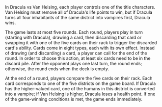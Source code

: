 In Dracula vs Van Helsing, each player controls one of the title characters. Van Helsing must remove all of Dracula's life points to win, but if Dracula turns all four inhabitants of the same district into vampires first, Dracula wins.

The game lasts at most five rounds. Each round, players play in turn (starting with Dracula), drawing a card, then discarding that card or swapping it with one of the five cards on their rack to trigger the discarded card's ability. Cards come in eight types, each with its own effect. Instead of drawing (and discarding) a card, a player can call for the end of the round. In order to choose this action, at least six cards need to be in the discard pile. After the opponent plays one last turn, the round ends; otherwise, the round ends when the deck is empty.

At the end of a round, players compare the five cards on their rack. Each card corresponds to one of the five districts on the game board. If Dracula has the higher-valued card, one of the humans in this district is converted into a vampire; if Van Helsing is higher, Dracula loses a health point. If one of the game-winning conditions is met, the game ends immediately.
